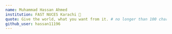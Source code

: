```yaml
---
name: Muhammad Hassan Ahmed
institution: FAST NUCES Karachi 🚩 
quote: Give the world, what you want from it. # no longer than 100 characters, avoid using quotes(") to guarantee the format remains the same.
github_user: hassan11196
---
```

